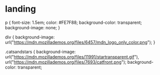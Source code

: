 # landing
p {
  font-size: 1.5em;
  color: #FE7F88;
  background-color: transparent;
  background-image: none;
}

div {
  background-image: url("https://mdn.mozillademos.org/files/6457/mdn_logo_only_color.png");
}

.catsandstars {
  background-image:  url("https://mdn.mozillademos.org/files/11991/startransparent.gif"),
                     url("https://mdn.mozillademos.org/files/7693/catfront.png");
  background-color: transparent;
